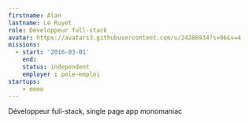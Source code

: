 ```yaml
---
firstname: Alan
lastname: Le Ruyet
role: Développeur full-stack
avatar: https://avatars3.githubusercontent.com/u/24386934?s=96&v=4
missions:
  - start: '2016-03-01'
    end:
    status: independent
    employer : pole-emploi
startups:
    - memo
---
```


Développeur full-stack, single page app monomaniac
